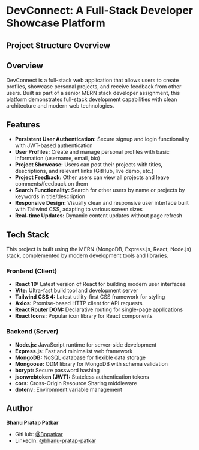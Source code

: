 # DevConnect: A Full-Stack Developer Showcase Platform

## Project Structure Overview

<!-- ```plaintext
DevConnect/
├── client/                     # Frontend React application
│   ├── public/
│   │   ├── vite.svg
│   │   └── index.html
│   ├── src/
│   │   ├── components/         # Reusable UI components
│   │   │   ├── Auth/
│   │   │   │   ├── Login.jsx
│   │   │   │   └── Signup.jsx
│   │   │   ├── Profile/
│   │   │   │   ├── ProfileCard.jsx
│   │   │   │   └── EditProfile.jsx
│   │   │   ├── Projects/
│   │   │   │   ├── ProjectCard.jsx
│   │   │   │   ├── ProjectForm.jsx
│   │   │   │   ├── ProjectDetail.jsx
│   │   │   │   └── ProjectList.jsx
│   │   │   ├── Common/
│   │   │   │   ├── Header.jsx
│   │   │   │   ├── Footer.jsx
│   │   │   │   ├── Navbar.jsx
│   │   │   │   ├── SearchBar.jsx
│   │   │   │   └── Loading.jsx
│   │   │   └── Comments/
│   │   │       ├── CommentForm.jsx
│   │   │       └── CommentList.jsx
│   │   ├── pages/              # Page components
│   │   │   ├── Home.jsx
│   │   │   ├── Dashboard.jsx
│   │   │   ├── Profile.jsx
│   │   │   ├── Projects.jsx
│   │   │   ├── ProjectDetails.jsx
│   │   │   ├── Search.jsx
│   │   │   └── NotFound.jsx
│   │   ├── context/            # React Context for state management
│   │   │   ├── AuthContext.jsx
│   │   │   └── ProjectContext.jsx
│   │   ├── utils/              # Utility functions
│   │   │   ├── api.js          # Axios configuration
│   │   │   ├── auth.js         # Authentication helpers
│   │   │   └── constants.js    # App constants
│   │   ├── hooks/              # Custom React hooks
│   │   │   ├── useAuth.js
│   │   │   └── useProjects.js
│   │   ├── styles/             # Global styles
│   │   │   └── index.css
│   │   ├── App.jsx             # Main App component
│   │   └── main.jsx            # Entry point
│   ├── .env                    # Environment variables
│   ├── .gitignore
│   ├── package.json
│   ├── tailwind.config.js      # Tailwind CSS configuration
│   ├── vite.config.js          # Vite configuration
│   └── eslint.config.js        # ESLint configuration
├── server/                     # Backend Node.js application
│   ├── config/                 # Configuration files
│   │   └── database.js         # MongoDB connection
│   ├── controllers/            # Route controllers
│   │   ├── authController.js   # Authentication logic
│   │   ├── userController.js   # User management
│   │   ├── projectController.js# Project management
│   │   └── commentController.js# Comment management
│   ├── middleware/             # Custom middleware
│   │   ├── auth.js             # JWT authentication middleware
│   │   ├── validation.js       # Input validation
│   │   └── errorHandler.js     # Error handling
│   ├── models/                 # Mongoose schemas
│   │   ├── User.js             # User model
│   │   ├── Project.js          # Project model
│   │   └── Comment.js          # Comment model
│   ├── routes/                 # API routes
│   │   ├── auth.js             # Authentication routes
│   │   ├── users.js            # User routes
│   │   ├── projects.js         # Project routes
│   │   └── comments.js         # Comment routes
│   ├── utils/                  # Utility functions
│   │   ├── generateToken.js    # JWT token generation
│   │   └── validators.js       # Input validators
│   ├── .env                    # Environment variables
│   ├── .gitignore
│   ├── package.json
│   └── index.js                # Server entry point
├── .gitignore                  # Root gitignore
└── README.md                   # Project documentation

``` -->

## Overview

DevConnect is a full-stack web application that allows users to create profiles, showcase personal projects, and receive feedback from other users. Built as part of a senior MERN stack developer assignment, this platform demonstrates full-stack development capabilities with clean architecture and modern web technologies.

## Features

- **Persistent User Authentication:** Secure signup and login functionality with JWT-based authentication
- **User Profiles:** Create and manage personal profiles with basic information (username, email, bio)
- **Project Showcase:** Users can post their projects with titles, descriptions, and relevant links (GitHub, live demo, etc.)
- **Project Feedback:** Other users can view all projects and leave comments/feedback on them
- **Search Functionality:** Search for other users by name or projects by keywords in title/description
- **Responsive Design:** Visually clean and responsive user interface built with Tailwind CSS, adapting to various screen sizes
- **Real-time Updates:** Dynamic content updates without page refresh

## Tech Stack

This project is built using the MERN (MongoDB, Express.js, React, Node.js) stack, complemented by modern development tools and libraries.

### Frontend (Client)

- **React 19:** Latest version of React for building modern user interfaces
- **Vite:** Ultra-fast build tool and development server
- **Tailwind CSS 4:** Latest utility-first CSS framework for styling
- **Axios:** Promise-based HTTP client for API requests
- **React Router DOM:** Declarative routing for single-page applications
- **React Icons:** Popular icon library for React components

### Backend (Server)

- **Node.js:** JavaScript runtime for server-side development
- **Express.js:** Fast and minimalist web framework
- **MongoDB:** NoSQL database for flexible data storage
- **Mongoose:** ODM library for MongoDB with schema validation
- **bcrypt:** Secure password hashing
- **jsonwebtoken (JWT):** Stateless authentication tokens
- **cors:** Cross-Origin Resource Sharing middleware
- **dotenv:** Environment variable management

<!-- ## Prerequisites

Before you begin, ensure you have the following installed on your machine:

- Node.js (v18 or higher recommended)
- npm (Node Package Manager)
- MongoDB (local installation or a cloud service like MongoDB Atlas) -->

<!-- ## Installation & Setup

Follow these steps to get the DevConnect application running locally on your machine. -->

<!-- ### 1. Clone the Repository

```bash
git clone https://github.com/Bppatkar/DevConnect.git
cd DevConnect
``` -->

<!-- ### 2. Backend Setup

Navigate into the server directory and install dependencies:

```bash
cd server
npm install
``` -->

<!-- #### Environment Variables for Backend

Create a `.env` file in the `server` directory and add the following:

```env
MONGO_URI=your_mongodb_connection_string_here
JWT_SECRET=your_super_secret_jwt_key_here
PORT=5000
NODE_ENV=development
``` -->

<!-- **Note:** Replace `your_mongodb_connection_string_here` with your actual MongoDB connection URI. If you're using MongoDB Atlas, you can find this in your cluster's "Connect" section. -->
<!--
### 3. Frontend Setup

Navigate into the client directory and install dependencies:

```bash
cd ../client
npm install
```

#### Environment Variables for Frontend

Create a `.env` file in the `client` directory and add the following:

```env
VITE_API_BASE_URL=http://localhost:5000/api
``` -->

<!-- ## Running the Application

### 1. Start the Backend Server

From the `server` directory:

```bash
npm run dev  # For development with nodemon
# OR
npm start    # For production
```

The server will start on port 5000 (or your specified PORT). You should see messages indicating that MongoDB is connected and the server is running.

### 2. Start the Frontend Development Server

From the `client` directory:

```bash
npm run dev
```

This will start the Vite development server, usually at http://localhost:5173. The application will automatically open in your default web browser. -->

<!-- ## API Endpoints (Backend)

Here's a summary of the key API endpoints exposed by the backend:

### Authentication

- **POST /api/auth/signup**: Register a new user.

  - Request Body: `{ username, email, password }`
  - Response: `{ token, user: { id, username, email } }`

- **POST /api/auth/login**: Authenticate a user and get a JWT.

  - Request Body: `{ email, password }`
  - Response: `{ token, user: { id, username, email } }`

- **GET /api/auth/user** (Protected): Get the currently authenticated user's details.
  - Headers: `x-auth-token: <JWT>`
  - Response: `{ id, username, email, bio, projects }`

### Users

- **GET /api/users/search?q=<keyword>**: Search for users by username.
  - Response: `[ { id, username, email, bio } ]`

### Projects

- **POST /api/projects** (Protected): Create a new project.

  - Headers: `x-auth-token: <JWT>`
  - Request Body: `{ title, description, links: [] }`
  - Response: `{ project_object }`

- **GET /api/projects**: Get all projects.

  - Response: `[ { project_object, owner: { username, email } } ]`

- **GET /api/projects/:id**: Get a single project by ID.

  - Response: `{ project_object, owner: { username, email }, comments: [ { user: { username }, text, createdAt } ] }`

- **POST /api/projects/:id/comments** (Protected): Add a comment to a project.

  - Headers: `x-auth-token: <JWT>`
  - Request Body: `{ text }`
  - Response: `[ { comment_object } ]`

- **GET /api/projects/search?q=<keyword>**: Search for projects by title or description.
  - Response: `[ { project_object, owner: { username, email } } ]` -->

<!-- ## Frontend Routes

The client-side routing is handled by react-router-dom:

- `/`: Login/Signup Page (if not authenticated)
- `/home` (or default after login): Main application dashboard, showing projects.
- `/profile`: User's personal profile page.
- `/projects/add`: Form to add a new project.
- `/projects/:id`: Detailed view of a single project.
- `/search`: Page for searching users and projects.

## Database Schema

### User Model (models/User.js)

- `username`: String, unique, required
- `email`: String, unique, required, email format
- `password`: String, required (hashed)
- `bio`: String
- `projects`: Array of Project IDs (references Project model)
- `createdAt`: Date -->

<!-- ### Project Model (models/Project.js)

- `title`: String, required
- `description`: String, required
- `links`: Array of Strings
- `owner`: ObjectId (references User model), required
- `comments`: Array of Objects
  - `user`: ObjectId (references User model)
  - `text`: String, required
  - `createdAt`: Date
- `createdAt`: Date

## Future Enhancements / To-Do

- **Profile Picture Upload**: Integrate multer for user profile picture uploads.
- **Project Images/Videos**: Allow uploading media for projects.
- **Password Reset**: Implement forgot password functionality.
- **Email Verification**: Add email confirmation for new signups.
- **Notifications**: Implement real-time notifications for new comments or project updates.
- **Pagination**: For large lists of projects or search results.
- **User Roles**: Differentiate between regular users and administrators.
- **Liking/Upvoting Projects**: Add social interaction features.
- **Deployment Automation**: CI/CD pipeline for automated deployments.

## Deployment Notes

This application can be deployed using various free tier services:

- **Frontend**: Netlify, Vercel, GitHub Pages
- **Backend**: Render, Heroku (free tier limitations apply), Railway

Remember to update your `VITE_API_BASE_URL` in the client's `.env` and `MONGO_URI` in the server's `.env` to point to your deployed backend and MongoDB Atlas cluster respectively.

## Live Demo

- **Frontend**: [Deployed on Netlify/Vercel] - `https://your-app-name.netlify.app`
- **Backend**: [Deployed on Render] - `https://your-api-name.onrender.com`

## Contributing

This project was created as part of a full-stack developer assignment. Feel free to fork this repository and contribute! -->

## Author

**Bhanu Pratap Patkar**

- GitHub: [@Bppatkar](https://github.com/Bppatkar)
- LinkedIn: [@bhanu-pratap-patkar](https://www.linkedin.com/in/bhanu-pratap-patkar/)
